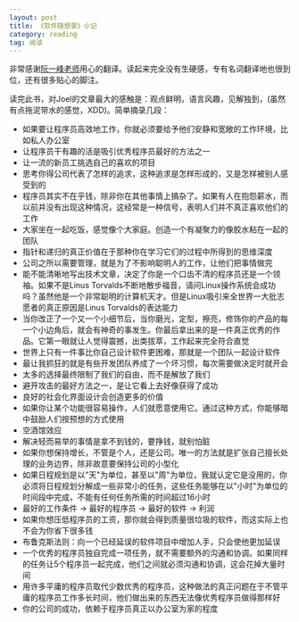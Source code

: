 ```yaml
---
layout: post
title: 《软件随想录》小记
category: reading
tag: 阅读
---
```


非常感谢<a href="http://www.ruanyifeng.com/blog/2009/12/chinese_version_of_mjos_is_on_sale.html">阮一峰老师</a>用心的翻译。读起来完全没有生硬感，专有名词翻译地也很到位，还有很多贴心的脚注。

读完此书，对Joel的文章最大的感触是：观点鲜明，语言风趣，见解独到，(虽然有点拖泥带水的感觉，XDD)。简单摘录几段：

* 如果要让程序员高效地工作，你就必须要给予他们安静和宽敞的工作环境，比如私人办公室
* 让程序员干有趣的活是吸引优秀程序员最好的方法之一
* 让一流的新员工挑选自己的喜欢的项目
* 思考你得公司代表了怎样的追求，这种追求是怎样形成的，又是怎样被别人感受到的
* 程序员其实不在乎钱，除非你在其他事情上搞杂了。如果有人在抱怨薪水，而以前并没有出现这种情况，这经常是一种信号，表明人们并不真正喜欢他们的工作
* 大家坐在一起吃饭，感觉像个大家庭。创造一个有凝聚力的像胶水粘在一起的团队
* 指针和递归的真正价值在于那种你在学习它们的过程中所得到的思维深度
* 公司之所以需要管理，就是为了不影响聪明人的工作，让他们把事情做完
* 能不能清晰地写出技术文章，决定了你是一个口齿不清的程序员还是一个领袖。如果不是Linus Torvalds不断地散步福音，请问Linux操作系统会成功吗？虽然他是一个非常聪明的计算机天才。但是Linux吸引来全世界一大批志愿者的真正原因是Linus Torvalds的表达能力
* 当你改正了一个又一个小细节后，当你磨光，定型，擦亮，修饰你的产品的每一个小边角后，就会有神奇的事发生。你最后拿出来的是一件真正优秀的作品。它第一眼就让人觉得震撼，出类拔萃，工作起来完全符合直觉
* 世界上只有一件事比你自己设计软件更困难，那就是一个团队一起设计软件
* 最让我抓狂的就是有些开发团队养成了一个坏习惯，每次需要做决定时就开会
* 太多的选择最终限制了我们的自由，而不是解放了我们
* 避开攻击的最好方法之一，是让它看上去好像获得了成功
* 良好的社会化界面设计会创造更多的价值
* 如果你让某个功能很容易操作，人们就愿意使用它。通过这种方式，你能够暗中鼓励人们按预想的方式使用
* 空酒馆效应
* 解决轻而易举的事情是拿不到钱的，要挣钱，就别怕脏
* 如果你想保持增长，不管是个人，还是公司。唯一的方法就是扩张自己擅长处理的业务边界，除非故意要保持公司的小型化
* 如果日程规划是以"天"为单位，甚至以"周"为单位，我就认定它是没用的，你必须将日程规划分解成一些非常小的任务，这些任务能够在以"小时"为单位的时间段中完成，不能有任何任务所需的时间超过16小时
* 最好的工作条件 -> 最好的程序员 -> 最好的软件 -> 利润
* 如果你想压低程序员的工资，那你就会得到质量很垃圾的软件，而这实际上也不会为你省下很多钱
* 布鲁克斯法则：向一个已经延误的软件项目中增加人手，只会使他更加延误
* 一个优秀的程序员独自完成一项任务，就不需要额外的沟通和协调。如果同样的任务让5个程序员一起完成，他们之间就必须沟通和协调，这会花掉大量时间
* 用许多平庸的程序员取代少数优秀的程序员，这种做法的真正问题在于不管平庸的程序员工作多长时间，他们做出来的东西无法像优秀程序员做得那样好
* 你的公司的成功，依赖于程序员真正以办公室为家的程度
